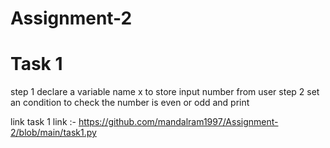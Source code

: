 # Assignment-2
# Task 1
step 1 
  declare a variable name x to store input number from user
step 2
   set an condition to check the number is even or odd and print 

   link 
   task 1 link :- https://github.com/mandalram1997/Assignment-2/blob/main/task1.py
   
